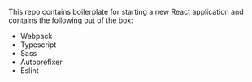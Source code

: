 This repo contains boilerplate for starting a new React application and contains the following out of the box:

- Webpack
- Typescript
- Sass
- Autoprefixer
- Eslint
